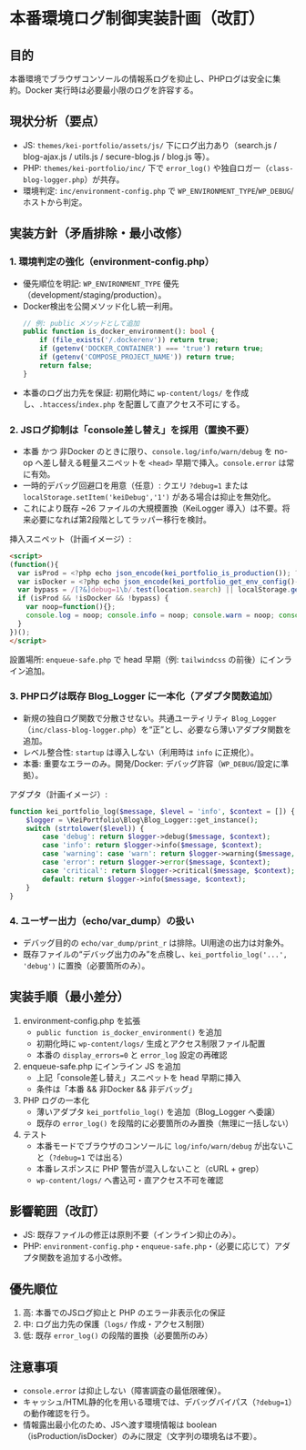 # 本番環境ログ制御実装計画（改訂）

## 目的
本番環境でブラウザコンソールの情報系ログを抑止し、PHPログは安全に集約。Docker 実行時は必要最小限のログを許容する。

## 現状分析（要点）
- JS: `themes/kei-portfolio/assets/js/` 下にログ出力あり（search.js / blog-ajax.js / utils.js / secure-blog.js / blog.js 等）。
- PHP: `themes/kei-portfolio/inc/` 下で `error_log()` や独自ロガー（`class-blog-logger.php`）が共存。
- 環境判定: `inc/environment-config.php` で `WP_ENVIRONMENT_TYPE`/`WP_DEBUG`/ホストから判定。

## 実装方針（矛盾排除・最小改修）

### 1. 環境判定の強化（environment-config.php）
- 優先順位を明記: `WP_ENVIRONMENT_TYPE` 優先（development/staging/production）。
- Docker検出を公開メソッド化し統一利用。
  ```php
  // 例: public メソッドとして追加
  public function is_docker_environment(): bool {
      if (file_exists('/.dockerenv')) return true;
      if (getenv('DOCKER_CONTAINER') === 'true') return true;
      if (getenv('COMPOSE_PROJECT_NAME')) return true;
      return false;
  }
  ```
- 本番のログ出力先を保証: 初期化時に `wp-content/logs/` を作成し、`.htaccess`/`index.php` を配置して直アクセス不可にする。

### 2. JSログ抑制は「console差し替え」を採用（置換不要）
- 本番 かつ 非Docker のときに限り、`console.log/info/warn/debug` を no-op へ差し替える軽量スニペットを `<head>` 早期で挿入。`console.error` は常に有効。
- 一時的デバッグ回避口を用意（任意）: クエリ `?debug=1` または `localStorage.setItem('keiDebug','1')` がある場合は抑止を無効化。
- これにより既存 ~26 ファイルの大規模置換（KeiLogger 導入）は不要。将来必要になれば第2段階としてラッパー移行を検討。

挿入スニペット（計画イメージ）:
```html
<script>
(function(){
  var isProd = <?php echo json_encode(kei_portfolio_is_production()); ?>;
  var isDocker = <?php echo json_encode(kei_portfolio_get_env_config()->is_docker_environment()); ?>;
  var bypass = /[?&]debug=1\b/.test(location.search) || localStorage.getItem('keiDebug')==='1';
  if (isProd && !isDocker && !bypass) {
    var noop=function(){};
    console.log = noop; console.info = noop; console.warn = noop; console.debug = noop;
  }
})();
</script>
```
設置場所: `enqueue-safe.php` で head 早期（例: `tailwindcss` の前後）にインライン追加。

### 3. PHPログは既存 Blog_Logger に一本化（アダプタ関数追加）
- 新規の独自ログ関数で分散させない。共通ユーティリティ `Blog_Logger`（`inc/class-blog-logger.php`）を“正”とし、必要なら薄いアダプタ関数を追加。
- レベル整合性: `startup` は導入しない（利用時は `info` に正規化）。
- 本番: 重要なエラーのみ。開発/Docker: デバッグ許容（`WP_DEBUG`/設定に準拠）。

アダプタ（計画イメージ）:
```php
function kei_portfolio_log($message, $level = 'info', $context = []) {
    $logger = \KeiPortfolio\Blog\Blog_Logger::get_instance();
    switch (strtolower($level)) {
        case 'debug': return $logger->debug($message, $context);
        case 'info': return $logger->info($message, $context);
        case 'warning': case 'warn': return $logger->warning($message, $context);
        case 'error': return $logger->error($message, $context);
        case 'critical': return $logger->critical($message, $context);
        default: return $logger->info($message, $context);
    }
}
```

### 4. ユーザー出力（echo/var_dump）の扱い
- デバッグ目的の `echo/var_dump/print_r` は排除。UI用途の出力は対象外。
- 既存ファイルの“デバッグ出力のみ”を点検し、`kei_portfolio_log('...', 'debug')` に置換（必要箇所のみ）。

## 実装手順（最小差分）
1. environment-config.php を拡張
   - `public function is_docker_environment()` を追加
   - 初期化時に `wp-content/logs/` 生成とアクセス制限ファイル配置
   - 本番の `display_errors=0` と `error_log` 設定の再確認
2. enqueue-safe.php にインライン JS を追加
   - 上記「console差し替え」スニペットを head 早期に挿入
   - 条件は「本番 && 非Docker && 非デバッグ」
3. PHP ログの一本化
   - 薄いアダプタ `kei_portfolio_log()` を追加（Blog_Logger へ委譲）
   - 既存の `error_log()` を段階的に必要箇所のみ置換（無理に一括しない）
4. テスト
   - 本番モードでブラウザのコンソールに `log/info/warn/debug` が出ないこと（`?debug=1` では出る）
   - 本番レスポンスに PHP 警告が混入しないこと（cURL + grep）
   - `wp-content/logs/` へ書込可・直アクセス不可を確認

## 影響範囲（改訂）
- JS: 既存ファイルの修正は原則不要（インライン抑止のみ）。
- PHP: `environment-config.php`・`enqueue-safe.php`・（必要に応じて）アダプタ関数を追加する小改修。

## 優先順位
1. 高: 本番でのJSログ抑止と PHP のエラー非表示化の保証
2. 中: ログ出力先の保護（`logs/` 作成・アクセス制限）
3. 低: 既存 `error_log()` の段階的置換（必要箇所のみ）

## 注意事項
- `console.error` は抑止しない（障害調査の最低限確保）。
- キャッシュ/HTML静的化を用いる環境では、デバッグバイパス（`?debug=1`）の動作確認を行う。
- 情報露出最小化のため、JSへ渡す環境情報は boolean（isProduction/isDocker）のみに限定（文字列の環境名は不要）。
